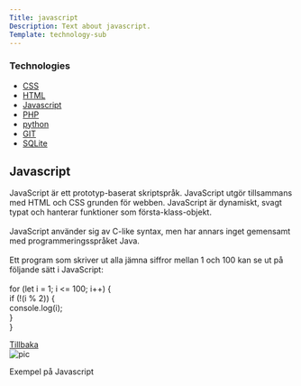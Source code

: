 ```yaml
---
Title: javascript
Description: Text about javascript.
Template: technology-sub
---
```


<div class="flex-one">
    <h3>Technologies</h3>
    <ul>
    <li><a href="css">CSS</a></li>
    <li><a href="html">HTML</a></li>
    <li><a href="javascript">Javascript</a></li>
    <li><a href="php">PHP</a></li>
    <li><a href="python">python</a></li>
    <li><a href="git">GIT</a></li>
    <li><a href="sqlite">SQLite</a></li>
    </ul>
</div>

<div class="flex-two">
    <h2>Javascript</h2>
    <p>JavaScript är ett prototyp-baserat skriptspråk. JavaScript utgör tillsammans med HTML och CSS grunden för webben. JavaScript är dynamiskt, svagt typat och hanterar funktioner som första-klass-objekt.<br><br>
    JavaScript använder sig av C-like syntax, men har annars inget gemensamt med programmeringsspråket Java.<br><br>
    Ett program som skriver ut alla jämna siffror mellan 1 och 100 kan se ut på följande sätt i JavaScript:<br><br>
    for (let i = 1; i <= 100; i++) {<br>
        if (!(i % 2)) {<br>
            console.log(i);<br>
        }<br>
        }<br>
    </p>
    <a href="%base_url%?/technology">Tillbaka</a></td>
</div>

<div class="flex-three">
    <img src="%assets_url%/img/javascript.png" alt="pic">
    <p>Exempel på Javascript<p>
</div>
